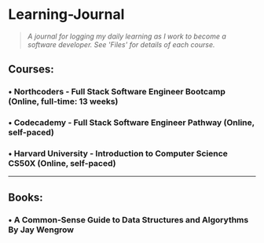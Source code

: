# Learning-Journal
>*A journal for logging my daily learning as I work to become a software developer. See 'Files' for details of each course.*

## Courses:
### • Northcoders - Full Stack Software Engineer Bootcamp (Online, full-time: 13 weeks)
### • Codecademy - Full Stack Software Engineer Pathway (Online, self-paced)
### • Harvard University - Introduction to Computer Science CS50X (Online, self-paced)
---
## Books:
### • A Common-Sense Guide to Data Structures and Algorythms By Jay Wengrow
